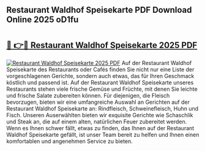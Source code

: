 ## Restaurant Waldhof Speisekarte PDF Download Online 2025 oD1fu

# <h2><a href="http://gcbe53.nevu.top/?p=Restaurant+Waldhof+Speisekarte">🔗 👉🔴 Restaurant Waldhof Speisekarte 2025 PDF</a></h2>

[![Restaurant Waldhof Speisekarte 2025 PDF](https://i.imgur.com/dBaPXMq.png)](http://gcbe53.nevu.top/?p=Restaurant+Waldhof+Speisekarte)
Auf der Restaurant Waldhof Speisekarte des Restaurants oder Cafés finden Sie nicht nur eine Liste der vorgeschlagenen Gerichte, sondern auch etwas, das für Ihren Geschmack köstlich und passend ist. Auf der Restaurant Waldhof Speisekarte unseres Restaurants stehen viele frische Gemüse und Früchte, mit denen Sie leichte und frische Salate zubereiten können. Für diejenigen, die Fleisch bevorzugen, bieten wir eine umfangreiche Auswahl an Gerichten auf der Restaurant Waldhof Speisekarte an: Rindfleisch, Schweinefleisch, Huhn und Fisch. Unseren Auserwählten bieten wir exquisite Gerichte wie Schaschlik und Steak an, die auf einem alten, natürlichen Feuer zubereitet werden. Wenn es Ihnen schwer fällt, etwas zu finden, das Ihnen auf der Restaurant Waldhof Speisekarte gefällt, ist unser Team bereit zu helfen und Ihnen einen komfortablen und angenehmen Service zu bieten.
